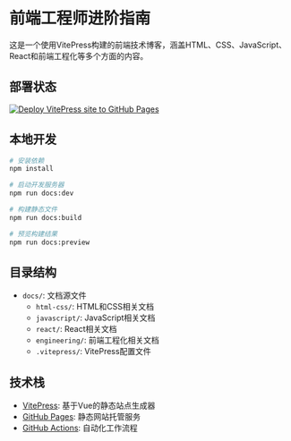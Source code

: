 # 前端工程师进阶指南

这是一个使用VitePress构建的前端技术博客，涵盖HTML、CSS、JavaScript、React和前端工程化等多个方面的内容。

## 部署状态

[![Deploy VitePress site to GitHub Pages](https://github.com/Adorrain/fronted/actions/workflows/deploy.yml/badge.svg)](https://github.com/Adorrain/fronted/actions/workflows/deploy.yml)

## 本地开发

```bash
# 安装依赖
npm install

# 启动开发服务器
npm run docs:dev

# 构建静态文件
npm run docs:build

# 预览构建结果
npm run docs:preview
```

## 目录结构

- `docs/`: 文档源文件
  - `html-css/`: HTML和CSS相关文档
  - `javascript/`: JavaScript相关文档
  - `react/`: React相关文档
  - `engineering/`: 前端工程化相关文档
  - `.vitepress/`: VitePress配置文件

## 技术栈

- [VitePress](https://vitepress.dev/): 基于Vue的静态站点生成器
- [GitHub Pages](https://pages.github.com/): 静态网站托管服务
- [GitHub Actions](https://github.com/features/actions): 自动化工作流程